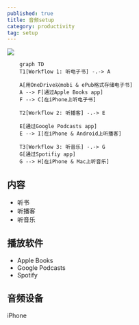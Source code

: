 ```yaml
---
published: true
title: 音频setup
category: productivity
tag: setup
---
```


![](https://mermaid.ink/svg/eyJjb2RlIjoiICAgIGdyYXBoIFREXG4gICAgVDFbV29ya2Zsb3cgMTog5ZCs55S15a2Q5LmmXSAtLi0-IEFcblxuICAgIEFb55SoT25lRHJpdmXku6Vtb2JpICYgZVB1YuagvOW8j-WtmOWCqOeUteWtkOS5pl1cbiAgICBBIC0tPiBGW-mAmui_h0FwcGxlIEJvb2tzIGFwcF1cbiAgICBGIC0tPiBDW-WcqGlQaG9uZeS4iuWQrOeUteWtkOS5pl1cblxuICAgIFQyW1dvcmtmbG93IDI6IOWQrOaSreWuol0gLS4tPiBFXG5cbiAgICBFW-mAmui_h0dvb2dsZSBQb2RjYXN0cyBhcHBdXG4gICAgRSAtLT4gSVvlnKhpUGhvbmUgJiBBbmRyb2lk5LiK5ZCs5pKt5a6iXVxuXG4gICAgVDNbV29ya2Zsb3cgMzog5ZCs6Z-z5LmQXSAtLi0-IEdcbiAgICBHW-mAmui_h1Nwb3RpZml5IGFwcF1cbiAgICBHIC0tPiBIW-WcqGlQaG9uZSAmIE1hY-S4iuWQrOmfs-S5kF0iLCJtZXJtYWlkIjp7InRoZW1lIjoiZGVmYXVsdCJ9LCJ1cGRhdGVFZGl0b3IiOmZhbHNlfQ)

```mermaid
    graph TD
    T1[Workflow 1: 听电子书] -.-> A

    A[用OneDrive以mobi & ePub格式存储电子书]
    A --> F[通过Apple Books app]
    F --> C[在iPhone上听电子书]

    T2[Workflow 2: 听播客] -.-> E

    E[通过Google Podcasts app]
    E --> I[在iPhone & Android上听播客]

    T3[Workflow 3: 听音乐] -.-> G
    G[通过Spotifiy app]
    G --> H[在iPhone & Mac上听音乐]
```


## 内容
- 听书
- 听播客
- 听音乐

## 播放软件

- Apple Books
- Google Podcasts
- Spotify

## 音频设备

iPhone
